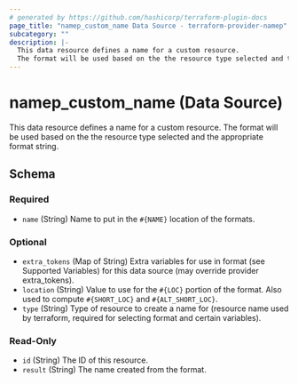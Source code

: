 ```yaml
---
# generated by https://github.com/hashicorp/terraform-plugin-docs
page_title: "namep_custom_name Data Source - terraform-provider-namep"
subcategory: ""
description: |-
  This data resource defines a name for a custom resource.
  The format will be used based on the the resource type selected and the appropriate format string.
---
```


# namep_custom_name (Data Source)

This data resource defines a name for a custom resource.
The format will be used based on the the resource type selected and the appropriate format string.



<!-- schema generated by tfplugindocs -->
## Schema

### Required

- `name` (String) Name to put in the `#{NAME}` location of the formats.

### Optional

- `extra_tokens` (Map of String) Extra variables for use in format (see Supported Variables) for this data source (may override provider extra_tokens).
- `location` (String) Value to use for the `#{LOC}` portion of the format.  Also used to compute `#{SHORT_LOC}` and `#{ALT_SHORT_LOC}`.
- `type` (String) Type of resource to create a name for (resource name used by terraform, required for selecting format and certain variables).

### Read-Only

- `id` (String) The ID of this resource.
- `result` (String) The name created from the format.
